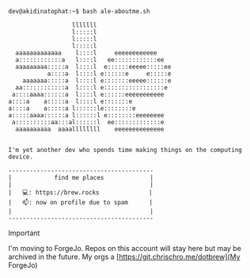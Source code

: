```
dev@akidinatophat:~$ bash ale-aboutme.sh

                  lllllll                     
                  l:::::l                     
                  l:::::l                     
                  l:::::l                     
  aaaaaaaaaaaaa    l::::l     eeeeeeeeeeee    
  a::::::::::::a   l::::l   ee::::::::::::ee  
  aaaaaaaaa:::::a  l::::l  e::::::eeeee:::::ee
           a::::a  l::::l e::::::e     e:::::e
    aaaaaaa:::::a  l::::l e:::::::eeeee::::::e
  aa::::::::::::a  l::::l e:::::::::::::::::e 
 a::::aaaa::::::a  l::::l e::::::eeeeeeeeeee  
a::::a    a:::::a  l::::l e:::::::e           
a::::a    a:::::a l::::::le::::::::e          
a:::::aaaa::::::a l::::::l e::::::::eeeeeeee  
 a::::::::::aa:::al::::::l  ee:::::::::::::e  
  aaaaaaaaaa  aaaallllllll    eeeeeeeeeeeeee  
                                              

I'm yet another dev who spends time making things on the computing device.

-----------------------------------------
|            find me places             |
|                                       |
|   💻: https://brew.rocks              |
|   📫: now on profile due to spam      |
|                                       |
-----------------------------------------
```
> [!IMPORTANT]
> I'm moving to ForgeJo. Repos on this account will stay here but may be archived in the future. My orgs a
> [https://git.chrischro.me/dotbrew](My ForgeJo)
                                              
